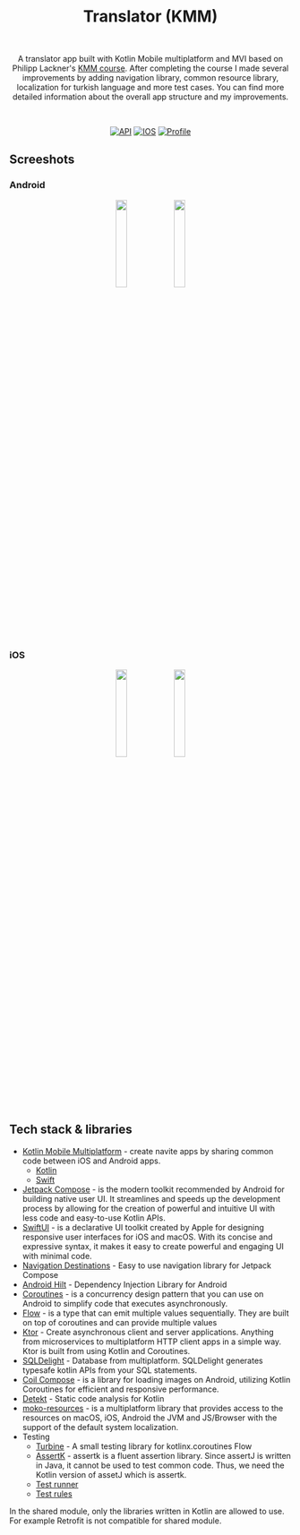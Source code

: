 <h1 align="center">Translator (KMM)</h1></br>
<p align="center">  
A translator app built with Kotlin Mobile multiplatform and MVI based on Philipp Lackner's <a href="https://pl-coding.com/building-industry-level-multiplatform-apps-with-kmm">KMM course</a>. After completing the course I made several improvements by adding navigation library, common resource library, localization for turkish language and more test cases. You can find more detailed information about the overall app structure and my improvements.
</p>
</br>

<p align="center">
  <a href="https://android-arsenal.com/api?level=24"><img alt="API" src="https://img.shields.io/badge/API-24%2B-yellow"/></a>
  <a href="https://developer.apple.com/documentation/ios-ipados-release-notes/ios-ipados-15-release-notes"><img alt="IOS" src="https://img.shields.io/badge/IOS-15%2B-yellow"/></a>
  <a href="https://github.com/canonall"><img alt="Profile" src="https://img.shields.io/badge/git-canonall-yellow"/></a> 
</p>


## Screeshots

### Android
<p align="center">
<img src="Preview/Translate_android.gif" width="20%"/>
<img src="Preview/VoiceToText_android.gif" width="20%"/>
</p>

### iOS
<p align="center">
<img src="Preview/Translate_IOS.gif" width="20%"/>
<img src="Preview/VoiceToText_IOS.gif" width="20%"/>
</p>

## Tech stack & libraries
- [Kotlin Mobile Multiplatform](https://kotlinlang.org/lp/mobile/) - create navite apps by sharing common code between iOS and Android apps.
  - [Kotlin](https://kotlinlang.org)
  - [Swift](https://developer.apple.com/swift/)
- [Jetpack Compose](https://developer.android.com/jetpack/compose) - is the modern toolkit recommended by Android for building native user UI. It streamlines and speeds up the development process by allowing for the creation of powerful and intuitive UI with less code and easy-to-use Kotlin APIs.
- [SwiftUI](https://developer.apple.com/xcode/swiftui/) - is a declarative UI toolkit created by Apple for designing responsive user interfaces for iOS and macOS. With its concise and expressive syntax, it makes it easy to create powerful and engaging UI with minimal code.
- [Navigation Destinations](https://github.com/raamcosta/compose-destinations) - Easy to use navigation library for Jetpack Compose
- [Android Hilt](https://developer.android.com/training/dependency-injection/hilt-android) - Dependency Injection Library for Android
- [Coroutines](https://developer.android.com/kotlin/coroutines) - is a concurrency design pattern that you can use on Android to simplify code that executes asynchronously.
- [Flow](https://developer.android.com/kotlin/flow) - is a type that can emit multiple values sequentially. They are built on top of coroutines and can provide multiple values
- [Ktor](https://ktor.io) - Create asynchronous client and server applications. Anything from microservices to multiplatform HTTP client apps in a simple way. Ktor is built from using Kotlin and Coroutines.
- [SQLDelight](https://cashapp.github.io/sqldelight/2.0.0-alpha05/multiplatform_sqlite/) - Database from multiplatform. SQLDelight generates typesafe kotlin APIs from your SQL statements.
- [Coil Compose](https://coil-kt.github.io/coil/compose/) - is a library for loading images on Android, utilizing Kotlin Coroutines for efficient and responsive performance.
- [Detekt](https://github.com/detekt/detekt) - Static code analysis for Kotlin
- [moko-resources](https://github.com/icerockdev/moko-resources) - is a multiplatform library that provides access to the resources on macOS, iOS, Android the JVM and JS/Browser with the support of the default system localization.
- Testing
  - [Turbine](https://github.com/cashapp/turbine) - A small testing library for kotlinx.coroutines Flow
  - [AssertK](https://github.com/willowtreeapps/assertk) - assertk is a fluent assertion library. Since assertJ is written in Java, it cannot be used to test common code. Thus, we need the Kotlin version of assetJ which is assertk.
  - [Test runner](https://developer.android.com/jetpack/androidx/releases/test)
  - [Test rules](https://developer.android.com/jetpack/androidx/releases/test)

In the shared module, only the libraries written in Kotlin are allowed to use. For example Retrofit is not compatible for shared module. 
